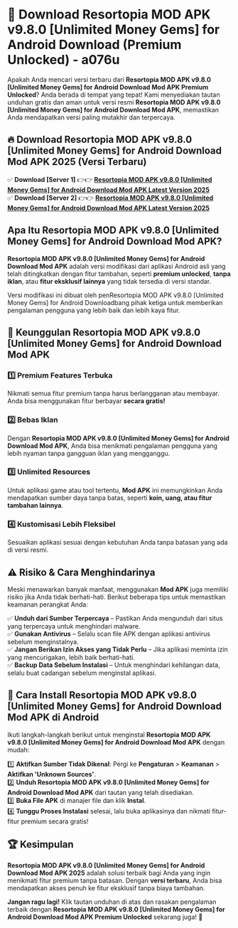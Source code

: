 # 🎯 Download Resortopia MOD APK v9.8.0 [Unlimited Money Gems] for Android Download (Premium Unlocked) -  a076u

Apakah Anda mencari versi terbaru dari **Resortopia MOD APK v9.8.0 [Unlimited Money Gems] for Android Download Mod APK Premium Unlocked**? Anda berada di tempat yang tepat! Kami menyediakan tautan unduhan gratis dan aman untuk versi resmi **Resortopia MOD APK v9.8.0 [Unlimited Money Gems] for Android Download Mod APK**, memastikan Anda mendapatkan versi paling mutakhir dan terpercaya.

## 🔥 Download Resortopia MOD APK v9.8.0 [Unlimited Money Gems] for Android Download Mod APK 2025 (Versi Terbaru)

✅ **Download [Server 1]** 👉👉 [**Resortopia MOD APK v9.8.0 [Unlimited Money Gems] for Android Download Mod APK Latest Version 2025**](https://momento.my/?title=Resortopia_MOD_APK_v9.8.0_[Unlimited_Money_Gems]_for_Android_Download)  
✅ **Download [Server 2]** 👉👉 [**Resortopia MOD APK v9.8.0 [Unlimited Money Gems] for Android Download Mod APK Latest Version 2025**](https://momento.my/?title=Resortopia_MOD_APK_v9.8.0_[Unlimited_Money_Gems]_for_Android_Download)  

## Apa Itu Resortopia MOD APK v9.8.0 [Unlimited Money Gems] for Android Download Mod APK?

**Resortopia MOD APK v9.8.0 [Unlimited Money Gems] for Android Download Mod APK** adalah versi modifikasi dari aplikasi Android asli yang telah ditingkatkan dengan fitur tambahan, seperti **premium unlocked**, **tanpa iklan**, atau **fitur eksklusif lainnya** yang tidak tersedia di versi standar.

Versi modifikasi ini dibuat oleh penResortopia MOD APK v9.8.0 [Unlimited Money Gems] for Android Downloadbang pihak ketiga untuk memberikan pengalaman pengguna yang lebih baik dan lebih kaya fitur.

## 🎯 Keunggulan Resortopia MOD APK v9.8.0 [Unlimited Money Gems] for Android Download Mod APK

### 1️⃣ Premium Features Terbuka
Nikmati semua fitur premium tanpa harus berlangganan atau membayar. Anda bisa menggunakan fitur berbayar **secara gratis!**

### 2️⃣ Bebas Iklan
Dengan **Resortopia MOD APK v9.8.0 [Unlimited Money Gems] for Android Download Mod APK**, Anda bisa menikmati pengalaman pengguna yang lebih nyaman tanpa gangguan iklan yang mengganggu.

### 3️⃣ Unlimited Resources
Untuk aplikasi game atau tool tertentu, **Mod APK** ini memungkinkan Anda mendapatkan sumber daya tanpa batas, seperti **koin, uang, atau fitur tambahan lainnya**.

### 4️⃣ Kustomisasi Lebih Fleksibel
Sesuaikan aplikasi sesuai dengan kebutuhan Anda tanpa batasan yang ada di versi resmi.

## ⚠️ Risiko & Cara Menghindarinya

Meski menawarkan banyak manfaat, menggunakan **Mod APK** juga memiliki risiko jika Anda tidak berhati-hati. Berikut beberapa tips untuk memastikan keamanan perangkat Anda:

✅ **Unduh dari Sumber Terpercaya** – Pastikan Anda mengunduh dari situs yang terpercaya untuk menghindari malware.  
✅ **Gunakan Antivirus** – Selalu scan file APK dengan aplikasi antivirus sebelum menginstalnya.  
✅ **Jangan Berikan Izin Akses yang Tidak Perlu** – Jika aplikasi meminta izin yang mencurigakan, lebih baik berhati-hati.  
✅ **Backup Data Sebelum Instalasi** – Untuk menghindari kehilangan data, selalu buat cadangan sebelum menginstal aplikasi.

## 📌 Cara Install Resortopia MOD APK v9.8.0 [Unlimited Money Gems] for Android Download Mod APK di Android

Ikuti langkah-langkah berikut untuk menginstal **Resortopia MOD APK v9.8.0 [Unlimited Money Gems] for Android Download Mod APK** dengan mudah:

1️⃣ **Aktifkan Sumber Tidak Dikenal**: Pergi ke **Pengaturan** > **Keamanan** > **Aktifkan 'Unknown Sources'**.  
2️⃣ **Unduh Resortopia MOD APK v9.8.0 [Unlimited Money Gems] for Android Download Mod APK** dari tautan yang telah disediakan.  
3️⃣ **Buka File APK** di manajer file dan klik **Instal**.  
4️⃣ **Tunggu Proses Instalasi** selesai, lalu buka aplikasinya dan nikmati fitur-fitur premium secara gratis!

## 🏆 Kesimpulan

**Resortopia MOD APK v9.8.0 [Unlimited Money Gems] for Android Download Mod APK 2025** adalah solusi terbaik bagi Anda yang ingin menikmati fitur premium tanpa batasan. Dengan **versi terbaru**, Anda bisa mendapatkan akses penuh ke fitur eksklusif tanpa biaya tambahan.

**Jangan ragu lagi!** Klik tautan unduhan di atas dan rasakan pengalaman terbaik dengan **Resortopia MOD APK v9.8.0 [Unlimited Money Gems] for Android Download Mod APK Premium Unlocked** sekarang juga! 🚀
